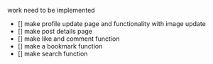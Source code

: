work need to be implemented

- [] make profile update page and functionality with image update
- [] make post details page
- [] make like and comment function
- [] make a bookmark function
- [] make search function
